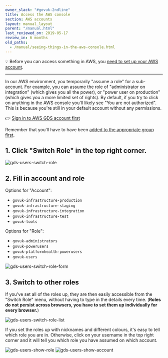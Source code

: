 ```yaml
---
owner_slack: "#govuk-2ndline"
title: Access the AWS console
section: AWS accounts
layout: manual_layout
parent: "/manual.html"
last_reviewed_on: 2019-05-17
review_in: 6 months
old_paths:
  - /manual/seeing-things-in-the-aws-console.html
---
```


💡 Before you can access something in AWS, you [need to set up your AWS account](/manual/set-up-aws-account.html).

---

In our AWS environment, you temporarily "assume a role" for a sub-account. For example, you can assume the role of "administrator on integration" (which gives you all the power), or "power user on production" (which gives you a more limited set of rights). By default, if you try to click on anything in the AWS console you'll likely see "You are not authorized". This is because you're still in your default account without any permissions.

👉 [Sign in to AWS GDS account first](https://gds-users.signin.aws.amazon.com/console)

Remember that you'll have to have been [added to the appropriate group first][access].

## 1. Click "Switch Role" in the top right corner.

![gds-users-switch-role](images/gds-users-switch-role.png)

## 2. Fill in account and role

Options for "Account":

- `govuk-infrastructure-production`
- `govuk-infrastructure-staging`
- `govuk-infrastructure-integration`
- `govuk-infrastructure-test`
- `govuk-tools`

Options for "Role":

- `govuk-administrators`
- `govuk-powerusers`
- `govuk-platformhealth-powerusers`
- `govuk-users`

![gds-users-switch-role-form](images/gds-users-switch-role-form.png)

## 3. Switch to other roles

If you've set all of the roles up, they are then easily accessible from the "Switch Role" menu, without having to type in the details every time. (**Roles do not persist across browsers, you have to set them up individually for every browser.**)

![gds-users-switch-role-list](images/gds-users-switch-role-list.png)

If you set the roles up with nicknames and different colours, it's easy to tell
which role you are in. Otherwise, click on your username in the top right corner
and it will tell you which role you have assumed on which account.

![gds-users-show-role](images/gds-users-show-role.png)
![gds-users-show-account](images/gds-users-show-account.png)

[access]: /manual/set-up-aws-account.html#4-get-the-appropriate-access
